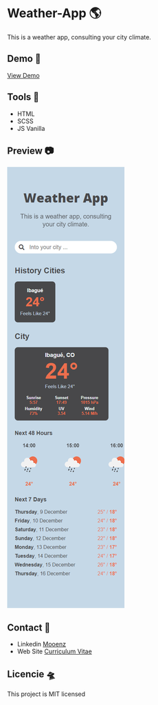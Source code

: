 # **Weather-App** 🌎

This is a weather app, consulting your city climate.

## **Demo** 🚀

[View Demo](https://mooenz.github.io/weather-app/)

## **Tools** 🔨

- HTML
- SCSS
- JS Vanilla

## **Preview** 📷

![Preview Proyecto](./preview.jpg)

## **Contact** 📧

- Linkedin [Mooenz](https://www.linkedin.com/in/mooenz/)
- Web Site [Curriculum Vitae](https://mooenz.github.io/curriculum-vitae/)

## **Licencie** 🛸

This project is MIT licensed
